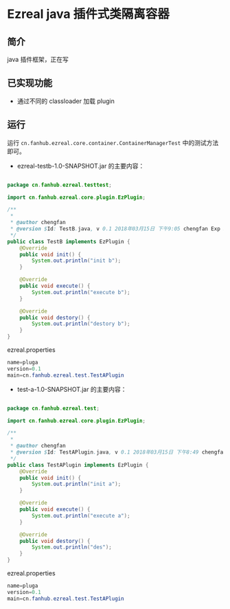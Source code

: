 # Ezreal java 插件式类隔离容器

## 简介

   java 插件框架，正在写

## 已实现功能

 - 通过不同的 classloader 加载 plugin 
 
## 运行
 
 运行 `cn.fanhub.ezreal.core.container.ContainerManagerTest` 中的测试方法即可。
 
 
 - ezreal-testb-1.0-SNAPSHOT.jar 的主要内容：
 
```java

package cn.fanhub.ezreal.testtest;

import cn.fanhub.ezreal.core.plugin.EzPlugin;

/**
 *
 * @author chengfan
 * @version $Id: TestB.java, v 0.1 2018年03月15日 下午9:05 chengfan Exp $
 */
public class TestB implements EzPlugin {
    @Override
    public void init() {
        System.out.println("init b");
    }

    @Override
    public void execute() {
        System.out.println("execute b");
    }

    @Override
    public void destory() {
        System.out.println("destory b");
    }
}


```
ezreal.properties
```java
name=pluga
version=0.1
main=cn.fanhub.ezreal.test.TestAPlugin
```

- test-a-1.0-SNAPSHOT.jar 的主要内容：
 
```java

package cn.fanhub.ezreal.test;

import cn.fanhub.ezreal.core.plugin.EzPlugin;

/**
 *
 * @author chengfan
 * @version $Id: TestAPlugin.java, v 0.1 2018年03月15日 下午8:49 chengfan Exp $
 */
public class TestAPlugin implements EzPlugin {
    @Override
    public void init() {
        System.out.println("init a");
    }

    @Override
    public void execute() {
        System.out.println("execute a");
    }

    @Override
    public void destory() {
        System.out.println("des");
    }
}


```
ezreal.properties
```java
name=pluga
version=0.1
main=cn.fanhub.ezreal.test.TestAPlugin
```




